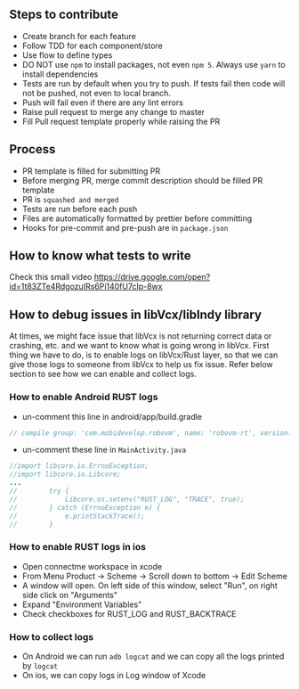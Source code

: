 ## Steps to contribute
- Create branch for each feature
- Follow TDD for each component/store
- Use flow to define types
- DO NOT use `npm` to install packages, not even `npm 5`. Always use `yarn` to install dependencies
- Tests are run by default when you try to push. If tests fail then code will not be pushed, not even to local branch.
- Push will fail even if there are any lint errors
- Raise pull request to merge any change to master
- Fill Pull request template properly while raising the PR

## Process
- PR template is filled for submitting PR
- Before merging PR, merge commit description should be filled PR template
- PR is `squashed and merged`
- Tests are run before each push
- Files are automatically formatted by prettier before committing
- Hooks for pre-commit and pre-push are in `package.json`

## How to know what tests to write

Check this small video https://drive.google.com/open?id=1t83ZTe4RdgozuIRs6Pi140fU7cIp-8wx

## How to debug issues in libVcx/libIndy library

At times, we might face issue that libVcx is not returning correct data or crashing, etc. and we want to know what is going wrong in libVcx. First thing we have to do, is to enable logs on libVcx/Rust layer, so that we can give those logs to someone from libVcx to help us fix issue. Refer below section to see how we can enable and collect logs.

### How to enable Android RUST logs
- un-comment this line in android/app/build.gradle
```js
// compile group: 'com.mobidevelop.robovm', name: 'robovm-rt', version: '2.3.4'
```
- un-comment these line in `MainActivity.java`
```java
//import libcore.io.ErrnoException;
//import libcore.io.Libcore;
...
//        try {
//            Libcore.os.setenv("RUST_LOG", "TRACE", true);
//        } catch (ErrnoException e) {
//            e.printStackTrace();
//        }
```

### How to enable RUST logs in ios
- Open connectme workspace in xcode
- From Menu Product -> Scheme -> Scroll down to bottom -> Edit Scheme
- A window will open. On left side of this window, select "Run", on right side click on "Arguments"
- Expand "Environment Variables"
- Check checkboxes for RUST_LOG and RUST_BACKTRACE

### How to collect logs

- On Android we can run `adb logcat` and we can copy all the logs printed by `logcat`
- On ios, we can copy logs in Log window of Xcode
